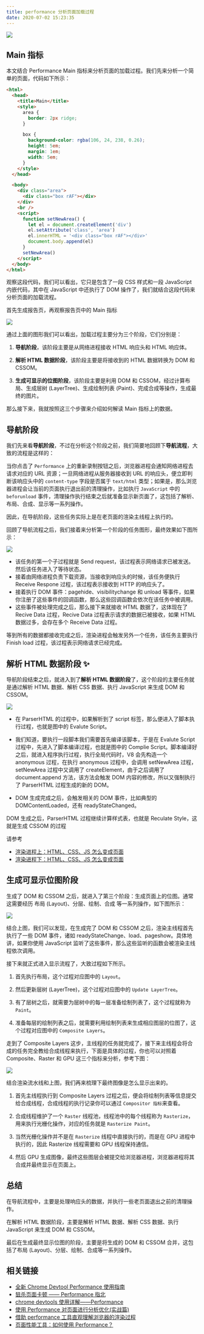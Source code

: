 ```yaml
---
title: performance 分析页面加载过程
date: 2020-07-02 15:23:35
---
```


![](https://gitee.com/alvin0216/cdn/raw/master/img/browser/performance/preview.png)

## Main 指标

本文结合 Performance Main 指标来分析页面的加载过程。我们先来分析一个简单的页面，代码如下所示：

```html
<html>
  <head>
    <title>Main</title>
    <style>
      area {
        border: 2px ridge;
      }

      box {
        background-color: rgba(106, 24, 238, 0.26);
        height: 5em;
        margin: 1em;
        width: 5em;
      }
    </style>
  </head>

  <body>
    <div class="area">
      <div class="box rAF"></div>
    </div>
    <br />
    <script>
      function setNewArea() {
        let el = document.createElement('div')
        el.setAttribute('class', 'area')
        el.innerHTML = '<div class="box rAF"></div>'
        document.body.append(el)
      }
      setNewArea()
    </script>
  </body>
</html>
```

观察这段代码，我们可以看出，它只是包含了一段 CSS 样式和一段 JavaScript 内嵌代码，其中在 JavaScript 中还执行了 DOM 操作了，我们就结合这段代码来分析页面的加载流程。

首先生成报告页，再观察报告页中的 Main 指标

![](https://gitee.com/alvin0216/cdn/raw/master/img/browser/performance/main.png)

通过上面的图形我们可以看出，加载过程主要分为三个阶段，它们分别是：

1. **导航阶段**，该阶段主要是从网络进程接收 HTML 响应头和 HTML 响应体。

2. **解析 HTML 数据阶段**，该阶段主要是将接收到的 HTML 数据转换为 DOM 和 CSSOM。

3. **生成可显示的位图阶段**，该阶段主要是利用 DOM 和 CSSOM，经过计算布局、生成层树 (LayerTree)、生成绘制列表 (Paint)、完成合成等操作，生成最终的图片。

那么接下来，我就按照这三个步骤来介绍如何解读 Main 指标上的数据。

## 导航阶段

我们先来看**导航阶段**，不过在分析这个阶段之前，我们简要地回顾下**导航流程**，大致的流程是这样的：

当你点击了 `Performance` 上的重新录制按钮之后，浏览器进程会通知网络进程去请求对应的 URL 资源；一旦网络进程从服务器接收到 URL 的响应头，便立即判断该响应头中的 `content-type` 字段是否属于 `text/html` 类型；如果是，那么浏览器进程会让当前的页面执行退出前的清理操作，比如执行 `JavaScript` 中的 `beforunload` 事件，清理操作执行结束之后就准备显示新页面了，这包括了解析、布局、合成、显示等一系列操作。

因此，在导航阶段，这些任务实际上是在老页面的渲染主线程上执行的。

回顾了导航流程之后，我们接着来分析第一个阶段的任务图形，最终效果如下图所示：

![](https://gitee.com/alvin0216/cdn/raw/master/img/browser/performance/receive-html.png)

- 该任务的第一个子过程就是 Send request，该过程表示网络请求已被发送。然后该任务进入了等待状态。
- 接着由网络进程负责下载资源，当接收到响应头的时候，该任务便执行 Receive Respone 过程，该过程表示接收到 HTTP 的响应头了。
- 接着执行 DOM 事件：pagehide、visibilitychange 和 unload 等事件，如果你注册了这些事件的回调函数，那么这些回调函数会依次在该任务中被调用。
- 这些事件被处理完成之后，那么接下来就接收 HTML 数据了，这体现在了 Recive Data 过程，Recive Data 过程表示请求的数据已被接收，如果 HTML 数据过多，会存在多个 Receive Data 过程。

等到所有的数据都接收完成之后，渲染进程会触发另外一个任务，该任务主要执行 Finish load 过程，该过程表示网络请求已经完成。

## 解析 HTML 数据阶段 ✨

导航阶段结束之后，就进入到了**解析 HTML 数据阶段**了，这个阶段的主要任务就是通过解析 HTML 数据、解析 CSS 数据、执行 JavaScript 来生成 DOM 和 CSSOM。

![](https://gitee.com/alvin0216/cdn/raw/master/img/browser/performance/parse-html.png)

- 在 ParserHTML 的过程中，如果解析到了 script 标签，那么便进入了脚本执行过程，也就是图中的 Evalute Script。

- 我们知道，要执行一段脚本我们需要首先编译该脚本，于是在 Evalute Script 过程中，先进入了脚本编译过程，也就是图中的 Complie Script。脚本编译好之后，就进入程序执行过程，执行全局代码时，V8 会先构造一个 anonymous 过程，在执行 anonymous 过程中，会调用 setNewArea 过程，setNewArea 过程中又调用了 createElement，由于之后调用了 document.append 方法，该方法会触发 DOM 内容的修改，所以又强制执行了 ParserHTML 过程生成的新的 DOM。

- DOM 生成完成之后，会触发相关的 DOM 事件，比如典型的 DOMContentLoaded，还有 readyStateChanged。

DOM 生成之后，ParserHTML 过程继续计算样式表，也就是 Reculate Style，这就是生成 CSSOM 的过程

请参考

- [渲染进程上：HTML、CSS、JS 怎么变成页面](./../../browser/macro/rendering1.md)
- [渲染进程下：HTML、CSS、JS 怎么变成页面](./../../browser/macro/rendering2.md)

## 生成可显示位图阶段

生成了 DOM 和 CSSOM 之后，就进入了第三个阶段：生成页面上的位图。通常这需要经历 <span class='orange'>布局 (Layout)、分层、绘制、合成</span> 等一系列操作，如下图所示：

![](https://gitee.com/alvin0216/cdn/raw/master/img/browser/performance/paint.png)

结合上图，我们可以发现，在生成完了 DOM 和 CSSOM 之后，渲染主线程首先执行了一些 DOM 事件，诸如 readyStateChange、load、pageshow。具体地讲，如果你使用 JavaScript 监听了这些事件，那么这些监听的函数会被渲染主线程依次调用。

接下来就正式进入显示流程了，大致过程如下所示。

1. 首先执行布局，这个过程对应图中的 `Layout`。

2. 然后更新层树 (LayerTree)，这个过程对应图中的 `Update LayerTree`。

3. 有了层树之后，就需要为层树中的每一层准备绘制列表了，这个过程就称为 `Paint`。

4. 准备每层的绘制列表之后，就需要利用绘制列表来生成相应图层的位图了，这个过程对应图中的 `Composite Layers`。

走到了 Composite Layers 这步，主线程的任务就完成了，接下来主线程会将合成的任务完全教给合成线程来执行，下面是具体的过程，你也可以对照着 Composite、Raster 和 GPU 这三个指标来分析，参考下图：

![](https://gitee.com/alvin0216/cdn/raw/master/img/browser/performance/composite.png)

结合渲染流水线和上图，我们再来梳理下最终图像是怎么显示出来的。

1. 首先主线程执行到 Composite Layers 过程之后，便会将绘制列表等信息提交给合成线程，合成线程的执行记录你可以通过 `Compositor 指标`来查看。

2. 合成线程维护了一个 `Raster` 线程池，线程池中的每个线程称为 `Rasterize`，用来执行光栅化操作，对应的任务就是 `Rasterize Paint`。

3. 当然光栅化操作并不是在 `Rasterize` 线程中直接执行的，而是在 GPU 进程中执行的，因此 Rasterize 线程需要和 GPU 线程保持通信。

4. 然后 GPU 生成图像，最终这些图层会被提交给浏览器进程，浏览器进程将其合成并最终显示在页面上。

## 总结

在导航流程中，主要是处理响应头的数据，并执行一些老页面退出之前的清理操作。

在解析 HTML 数据阶段，主要是解析 HTML 数据、解析 CSS 数据、执行 JavaScript 来生成 DOM 和 CSSOM。

最后在生成最终显示位图的阶段，主要是将生成的 DOM 和 CSSOM 合并，这包括了布局 (Layout)、分层、绘制、合成等一系列操作。

## 相关链接

- [全新 Chrome Devtool Performance 使用指南](https://zhuanlan.zhihu.com/p/29879682)
- [狙杀页面卡顿 —— Performance 指北](https://juejin.im/post/5b65105f5188251b134e9778)
- [chrome devtools 使用详解——Performance](https://juejin.im/post/5c009115f265da612859d8e2)
- [使用 Performance 对页面进行分析优化(实战篇)](https://segmentfault.com/a/1190000016627791)
- [借助 performance 工具直观理解浏览器的渲染过程](https://juejin.im/post/5d0738465188256aa76bc8e7)
- [页面性能工具：如何使用 Performance？](https://time.geekbang.org/column/article/177070?code=NiCoaK-xsW6tErzSr6ZGB3jwgne3Pqg7v1UPGf9ApOI)
